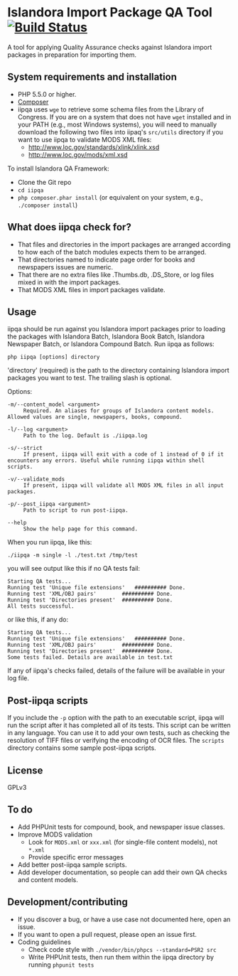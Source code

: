 # Islandora Import Package QA Tool [![Build Status](https://travis-ci.org/mjordan/iipqa.svg?branch=master)](https://travis-ci.org/mjordan/iipqa)

A tool for applying Quality Assurance checks against Islandora import packages in preparation for importing them.

## System requirements and installation

* PHP 5.5.0 or higher.
* [Composer](https://getcomposer.org)
* iipqa uses `wge` to retrieve some schema files from the Library of Congress. If you are on a system that does not have `wget` installed and in your PATH (e.g., most Windows systems), you will need to manually download the following two files into iipaq's `src/utils` directory if you want to use iipqa to validate MODS XML files:
  * http://www.loc.gov/standards/xlink/xlink.xsd
  * http://www.loc.gov/mods/xml.xsd


To install Islandora QA Framework:
* Clone the Git repo
* `cd iipqa`
* `php composer.phar install` (or equivalent on your system, e.g., `./composer install`)

## What does iipqa check for?

* That files and directories in the import packages are arranged according to how each of the batch modules expects them to be arranged.
* That directories named to indicate page order for books and newspapers issues are numeric.
* That there are no extra files like .Thumbs.db, .DS_Store, or log files mixed in with the import packages.
* That MODS XML files in import packages validate.

## Usage

iipqa should be run against you Islandora import packages prior to loading the packages with Islandora Batch, Islandora Book Batch, Islandora Newspaper Batch, or Islandora Compound Batch. Run iipqa as follows:

`php iipqa [options] directory`

'directory' (required) is the path to the directory containing Islandora import packages you want to test. The trailing slash is optional.

Options:

```
-m/--content_model <argument>
     Required. An aliases for groups of Islandora content models. Allowed values are single, newspapers, books, compound.

-l/--log <argument>
     Path to the log. Default is ./iipqa.log

-s/--strict
     If present, iipqa will exit with a code of 1 instead of 0 if it encounters any errors. Useful while running iipqa within shell scripts.

-v/--validate_mods
     If present, iipqa will validate all MODS XML files in all input packages.

-p/--post_iipqa <argument>
     Path to script to run post-iipqa.

--help
     Show the help page for this command.
```

When you run iipqa, like this:

```
./iipqa -m single -l ./test.txt /tmp/test
```

you will see output like this if no QA tests fail:
```
Starting QA tests...
Running test 'Unique file extensions'	########## Done.
Running test 'XML/OBJ pairs'		########## Done.
Running test 'Directories present'	########## Done.
All tests successful.
```

or like this, if any do:

```
Starting QA tests...
Running test 'Unique file extensions'	########## Done.
Running test 'XML/OBJ pairs'		########## Done.
Running test 'Directories present'	########## Done.
Some tests failed. Details are available in test.txt
```

If any of iipqa's checks failed, details of the failure will be available in your log file.

## Post-iipqa scripts

If you include the `-p` option with the path to an executable script, iipqa will run the script after it has completed all of its tests. This script can be written in any language. You can use it to add your own tests, such as checking the resolution of TIFF files or verifying the encoding of OCR files. The `scripts` directory contains some sample post-iipqa scripts.

## License

GPLv3

## To do

* Add PHPUnit tests for compound, book, and newspaper issue classes.
* Improve MODS validation
  * Look for `MODS.xml` or `xxx.xml` (for single-file content models), not `*.xml`
  * Provide specific error messages
* Add better post-iipqa sample scripts.
* Add developer documentation, so people can add their own QA checks and content models.

## Development/contributing

* If you discover a bug, or have a use case not documented here, open an issue.
* If you want to open a pull request, please open an issue first.
* Coding guidelines
  * Check code style with `./vendor/bin/phpcs --standard=PSR2 src`
  * Write PHPUnit tests, then run them within the iipqa directory by running `phpunit tests`
